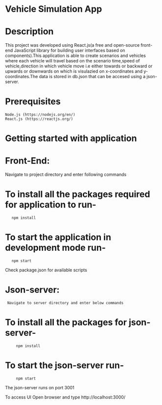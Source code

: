 # Vehicle Simulation App

# Description
This project was developed using React.js(a free and open-source front-end JavaScript library for building user interfaces based on components).This application is able to create scenarios and vehicles where each vehicle will travel based on the scenario time,speed of vehicle,direction in which vehicle move i.e either towards or backward or upwards or downwards on which is visulazied on x-coordinates and y-coordinates.The data is stored in db.json that can be accesed using a json-server.     

# Prerequisites 
    Node.js (https://nodejs.org/en/) 
    React.js (https://reactjs.org/)

# Getting started with application


 # Front-End:
   Navigate to project directory and enter following commands
   # To install all the packages required for application to run-
       npm install
   # To start the application in development mode run-
       npm start
  Check package.json for available scripts
  
  # Json-server:
     Navigate to server directory and enter below commands
  #  To install all the packages for json-server- 
         npm install
  #  To start the json-server run-
         npm start
  The json-server runs on port 3001

To access UI Open browser and type http://localhost:3000/
